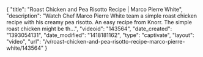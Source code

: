 {
    "title": "Roast Chicken and Pea Risotto Recipe | Marco Pierre White",
    "description": "Watch Chef Marco Pierre White team a simple roast chicken recipe with his creamy pea risotto. An easy recipe from Knorr. The simple roast chicken might be th...",
    "videoid": "143564",
    "date_created": "1393054131",
    "date_modified": "1418181162",
    "type": "captivate",
    "layout": "video",
    "url": "\/v\/roast-chicken-and-pea-risotto-recipe-marco-pierre-white\/143564"
}